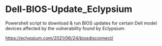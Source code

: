 # Dell-BIOS-Update_Eclypsium

Powershell script to download & run BIOS updates for certain Dell model devices affected by the vulnerability found by Eclypsium:

https://eclypsium.com/2021/06/24/biosdisconnect/
